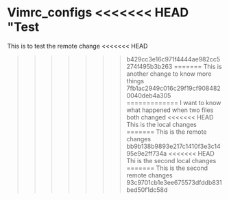 Vimrc_configs
<<<<<<< HEAD
"Test
=======
This is to test the remote change
<<<<<<< HEAD
>>>>>>> b429cc3e16c971f4444ae982cc5274f495b3b263
=======
This is another change to know more things
>>>>>>> 7fb1ac2949c016c29f19cf9084820040deb4a305
=============
I want to know what happened when two files both changed
<<<<<<< HEAD
This is the local changes
=======
This is the remote changes
>>>>>>> bb9b138b9893e217c1410f3e3c1495e9e2ff734a
<<<<<<< HEAD
Thi is the second local changes
=======
This is the second remote changes
>>>>>>> 93c9701cb1e3ee675573dfddb831bed50f1dc58d
